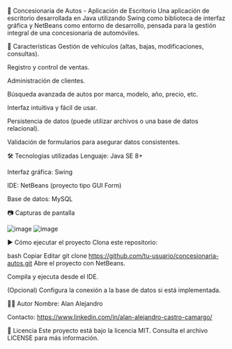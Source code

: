 🚗 Concesionaria de Autos - Aplicación de Escritorio
Una aplicación de escritorio desarrollada en Java utilizando Swing como biblioteca de interfaz gráfica y NetBeans como entorno de desarrollo, pensada para la gestión integral de una concesionaria de automóviles.

🧾 Características
Gestión de vehículos (altas, bajas, modificaciones, consultas).

Registro y control de ventas.

Administración de clientes.

Búsqueda avanzada de autos por marca, modelo, año, precio, etc.

Interfaz intuitiva y fácil de usar.

Persistencia de datos (puede utilizar archivos o una base de datos relacional).

Validación de formularios para asegurar datos consistentes.

🛠️ Tecnologías utilizadas
Lenguaje: Java SE 8+

Interfaz gráfica: Swing

IDE: NetBeans (proyecto tipo GUI Form)

Base de datos: MySQL

📷 Capturas de pantalla

![image](https://github.com/user-attachments/assets/bc7a7598-e068-4acb-bddb-dc1d1d105d10)
![image](https://github.com/user-attachments/assets/c4433837-daaa-47ba-833d-e296889d2aee)



▶️ Cómo ejecutar el proyecto
Clona este repositorio:

bash
Copiar
Editar
git clone https://github.com/tu-usuario/concesionaria-autos.git
Abre el proyecto con NetBeans.

Compila y ejecuta desde el IDE.

(Opcional) Configura la conexión a la base de datos si está implementada.


🧑‍💻 Autor
Nombre: Alan Alejandro

Contacto: https://www.linkedin.com/in/alan-alejandro-castro-camargo/

📄 Licencia
Este proyecto está bajo la licencia MIT. Consulta el archivo LICENSE para más información.
